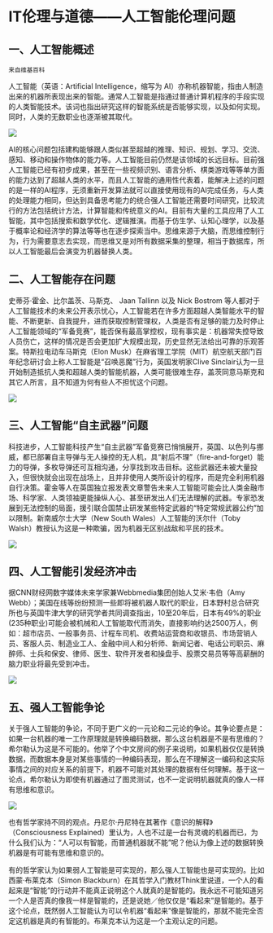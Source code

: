 # IT伦理与道德——人工智能伦理问题
## 一、人工智能概述
    来自维基百科

人工智能（英语：Artificial Intelligence，缩写为 AI）亦称机器智能，指由人制造出来的机器所表现出来的智能。通常人工智能是指通过普通计算机程序的手段实现的人类智能技术。该词也指出研究这样的智能系统是否能够实现，以及如何实现。同时，人类的无数职业也逐渐被其取代。

![](https://upload.wikimedia.org/wikipedia/commons/1/17/ArtificialFictionBrain.png)

AI的核心问题包括建构能够跟人类似甚至超越的推理、知识、规划、学习、交流、感知、移动和操作物体的能力等。人工智能目前仍然是该领域的长远目标。目前强人工智能已经有初步成果，甚至在一些视频识别、语言分析、棋类游戏等等单方面的能力达到了超越人类的水平，而且人工智能的通用性代表着，能解决上述的问题的是一样的AI程序，无须重新开发算法就可以直接使用现有的AI完成任务，与人类的处理能力相同，但达到具备思考能力的统合强人工智能还需要时间研究，比较流行的方法包括统计方法，计算智能和传统意义的AI。目前有大量的工具应用了人工智能，其中包括搜索和数学优化、逻辑推演。而基于仿生学、认知心理学，以及基于概率论和经济学的算法等等也在逐步探索当中。思维来源于大脑，而思维控制行为，行为需要意志去实现，而思维又是对所有数据采集的整理，相当于数据库，所以人工智能最后会演变为机器替换人类。

## 二、人工智能存在问题
史蒂芬·霍金、比尔盖茨、马斯克、 Jaan Tallinn 以及 Nick Bostrom 等人都对于人工智能技术的未来公开表示忧心，人工智能若在许多方面超越人类智能水平的智能、不断更新、自我提升，进而获取控制管理权，人类是否有足够的能力及时停止人工智能领域的“军备竞赛”，能否保有最高掌控权，现有事实是：机器常失控导致人员伤亡，这样的情况是否会更加扩大规模出现，历史显然无法给出可靠的乐观答案。特斯拉电动车马斯克（Elon Musk）在麻省理工学院（MIT）航空航天部门百年纪念研讨会上称人工智能是“召唤恶魔”行为，英国发明家Clive Sinclair认为一旦开始制造抵抗人类和超越人类的智能机器，人类可能很难生存，盖茨同意马斯克和其它人所言，且不知道为何有些人不担忧这个问题。

![](https://upload.wikimedia.org/wikipedia/commons/thumb/2/23/Innorobo_2015_-_NAO_%28cropped%29.JPG/330px-Innorobo_2015_-_NAO_%28cropped%29.JPG)

## 三、人工智能“自主武器”问题
科技进步，人工智能科技产生“自主武器”军备竞赛已悄悄展开，英国、以色列与挪威，都已部署自主导弹与无人操控的无人机，具“射后不理”（fire-and-forget）能力的导弹，多枚导弹还可互相沟通，分享找到攻击目标。这些武器还未被大量投入，但很快就会出现在战场上，且并非使用人类所设计的程序，而是完全利用机器自行决策。霍金等人在英国独立报发表文章警告未来人工智能可能会比人类金融市场、科学家、人类领袖更能操纵人心、甚至研发出人们无法理解的武器。专家恐发展到无法控制的局面，援引联合国禁止研发某些特定武器的“特定常规武器公约”加以限制。新南威尔士大学（New South Wales）人工智能的沃尔什（Toby Walsh）教授认为这是一种欺骗，因为机器无区别战敌和平民的技术。

![](https://upload.wikimedia.org/wikipedia/commons/thumb/3/3c/L%27uomo_meccanico_1.png/330px-L%27uomo_meccanico_1.png)

## 四、人工智能引发经济冲击
据CNN财经网数字媒体未来学家兼Webbmedia集团创始人艾米·韦伯（Amy Webb）；美国在线等纷纷预测一些即将被机器人取代的职业，日本野村总合研究所也与英国牛津大学的研究学者共同调查指出，10至20年后，日本有49%的职业(235种职业)可能会被机械和人工智能取代而消失，直接影响约达2500万人，例如：超市店员、一般事务员、计程车司机、收费站运营商和收银员、市场营销人员、客服人员、制造业工人、金融中间人和分析师、新闻记者、电话公司职员、麻醉师、士兵和保安、律师、医生、软件开发者和操盘手、股票交易员等等高薪酬的脑力职业将最先受到冲击。

![](https://upload.wikimedia.org/wikipedia/commons/thumb/8/8a/Automation_of_foundry_with_robot.jpg/330px-Automation_of_foundry_with_robot.jpg)

## 五、强人工智能争论
关于强人工智能的争论，不同于更广义的一元论和二元论的争论。其争论要点是：如果一台机器的唯一工作原理就是转换编码数据，那么这台机器是不是有思维的？希尔勒认为这是不可能的。他举了个中文房间的例子来说明，如果机器仅仅是转换数据，而数据本身是对某些事情的一种编码表现，那么在不理解这一编码和这实际事情之间的对应关系的前提下，机器不可能对其处理的数据有任何理解。基于这一论点，希尔勒认为即使有机器通过了图灵测试，也不一定说明机器就真的像人一样有思维和意识。

![](https://upload.wikimedia.org/wikipedia/commons/thumb/9/92/TOPIO_3.jpg/330px-TOPIO_3.jpg)

也有哲学家持不同的观点。丹尼尔·丹尼特在其著作《意识的解释》（Consciousness Explained）里认为，人也不过是一台有灵魂的机器而已，为什么我们认为：“人可以有智能，而普通机器就不能”呢？他认为像上述的数据转换机器是有可能有思维和意识的。

有的哲学家认为如果弱人工智能是可实现的，那么强人工智能也是可实现的。比如西蒙·布莱克本（Simon Blackburn）在其哲学入门教材Think里说道，一个人的看起来是“智能”的行动并不能真正说明这个人就真的是智能的。我永远不可能知道另一个人是否真的像我一样是智能的，还是说她／他仅仅是“看起来”是智能的。基于这个论点，既然弱人工智能认为可以令机器“看起来”像是智能的，那就不能完全否定这机器是真的有智能的。布莱克本认为这是一个主观认定的问题。
